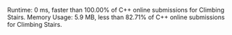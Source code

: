 Runtime: 0 ms, faster than 100.00% of C++ online submissions for Climbing Stairs.
Memory Usage: 5.9 MB, less than 82.71% of C++ online submissions for Climbing Stairs.

